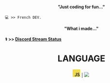 <h4 align="center"><b>"Just coding for fun..."</b></h4>

```diff
💻 >> French DEV. 
```

<h4 align="center"><b>"What i made..."</b></h4>


**__⚕️ >> [Discord Stream Status](https://github.com/punch-hax/Stream-Status)__**


<h1 align="center">LANGUAGE</h1>


<p align="center"> 
  <code><img height="25" src="https://raw.githubusercontent.com/github/explore/80688e429a7d4ef2fca1e82350fe8e3517d3494d/topics/javascript/javascript.png"></code>&nbsp;|
  <code><img height="25" src="https://upload.wikimedia.org/wikipedia/commons/thumb/c/c3/Python-logo-notext.svg/1024px-Python-logo-notext.svg.png"></code>&nbsp;
</p>
